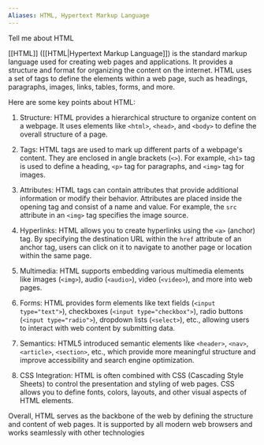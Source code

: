 ```yaml
---
Aliases: HTML, Hypertext Markup Language
---
```

Tell me about HTML

[[HTML]] ([[HTML|Hypertext Markup Language]]) is the standard markup language used for creating web pages and applications. It provides a structure and format for organizing the content on the internet. HTML uses a set of tags to define the elements within a web page, such as headings, paragraphs, images, links, tables, forms, and more.

Here are some key points about HTML:

1. Structure: HTML provides a hierarchical structure to organize content on a webpage. It uses elements like `<html>`, `<head>`, and `<body>` to define the overall structure of a page.

2. Tags: HTML tags are used to mark up different parts of a webpage's content. They are enclosed in angle brackets (`<>`). For example, `<h1>` tag is used to define a heading, `<p>` tag for paragraphs, and `<img>` tag for images.

3. Attributes: HTML tags can contain attributes that provide additional information or modify their behavior. Attributes are placed inside the opening tag and consist of a name and value. For example, the `src` attribute in an `<img>` tag specifies the image source.

4. Hyperlinks: HTML allows you to create hyperlinks using the `<a>` (anchor) tag. By specifying the destination URL within the `href` attribute of an anchor tag, users can click on it to navigate to another page or location within the same page.

5. Multimedia: HTML supports embedding various multimedia elements like images (`<img>`), audio (`<audio>`), video (`<video>`), and more into web pages.

6. Forms: HTML provides form elements like text fields (`<input type="text">`), checkboxes (`<input type="checkbox">`), radio buttons (`<input type="radio">`), dropdown lists (`<select>`), etc., allowing users to interact with web content by submitting data.

7. Semantics: HTML5 introduced semantic elements like `<header>`, `<nav>`, `<article>`, `<section>`, etc., which provide more meaningful structure and improve accessibility and search engine optimization.

8. CSS Integration: HTML is often combined with CSS (Cascading Style Sheets) to control the presentation and styling of web pages. CSS allows you to define fonts, colors, layouts, and other visual aspects of HTML elements.

Overall, HTML serves as the backbone of the web by defining the structure and content of web pages. It is supported by all modern web browsers and works seamlessly with other technologies